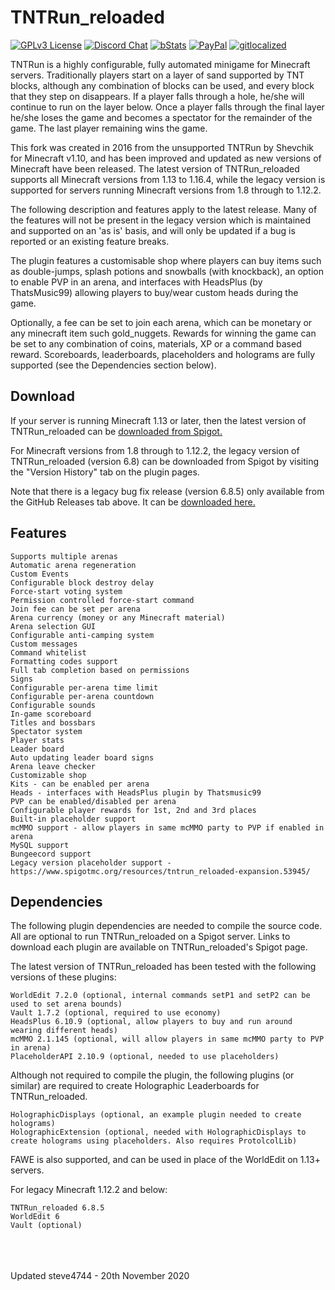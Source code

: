 # TNTRun_reloaded

[![GPLv3 License](https://img.shields.io/badge/License-GPL%20v3-yellow.svg)](https://opensource.org/licenses/)
[![Discord Chat](https://img.shields.io/discord/308323056592486420.svg)](https://discord.gg/wFYSAS4)
[![bStats](https://img.shields.io/badge/statistics-bstats-brightgreen.svg)](https://bstats.org/plugin/bukkit/TNTRun_reloaded)
[![PayPal](https://img.shields.io/badge/paypal-donate-yellow.svg)](https://www.paypal.com/paypalme/steve4744)
[![gitlocalized ](https://gitlocalize.com/repo/5420/whole_project/badge.svg)](https://gitlocalize.com/repo/5420/whole_project?utm_source=badge)

TNTRun is a highly configurable, fully automated minigame for Minecraft servers. Traditionally players start on a layer of sand supported by TNT blocks, although any combination of blocks can be used, and every block that they step on disappears. If a player falls through a hole, he/she will continue to run on the layer below. Once a player falls through the final layer he/she loses the game and becomes a spectator for the remainder of the game. The last player remaining wins the game.

This fork was created in 2016 from the unsupported TNTRun by Shevchik for Minecraft v1.10, and has been improved and updated as new versions of Minecraft have been released. The latest version of TNTRun_reloaded supports all Minecraft versions from 1.13 to 1.16.4, while the legacy version is supported for servers running Minecraft versions from 1.8 through to 1.12.2. 

The following description and features apply to the latest release. Many of the features will not be present in the legacy version which is maintained and supported on an 'as is' basis, and will only be updated if a bug is reported or an existing feature breaks.

The plugin features a customisable shop where players can buy items such as double-jumps, splash potions and snowballs (with knockback), an option to enable PVP in an arena, and interfaces with HeadsPlus (by ThatsMusic99) allowing players to buy/wear custom heads during the game.

Optionally, a fee can be set to join each arena, which can be monetary or any minecraft item such gold_nuggets. Rewards for winning the game can be set to any combination of coins, materials, XP or a command based reward. Scoreboards, leaderboards, placeholders and holograms are fully supported (see the Dependencies section below).


## Download

If your server is running Minecraft 1.13 or later, then the latest version of TNTRun\_reloaded can be [downloaded from Spigot.](https://www.spigotmc.org/resources/tntrun_reloaded.53359/ "TNTRun_reloaded")

For Minecraft versions from 1.8 through to 1.12.2, the legacy version of TNTRun\_reloaded (version 6.8) can be downloaded from Spigot by visiting the "Version History" tab on the plugin pages.

Note that there is a legacy bug fix release (version 6.8.5) only available from the GitHub Releases tab above. It can be [downloaded here.](https://github.com/steve4744/TNTRun/releases/download/v6.8.5/TNTRun_reloaded_6.8.5.jar "v6.8.5")


## Features

    Supports multiple arenas
    Automatic arena regeneration
    Custom Events
    Configurable block destroy delay
    Force-start voting system
    Permission controlled force-start command
    Join fee can be set per arena
    Arena currency (money or any Minecraft material)
    Arena selection GUI
    Configurable anti-camping system
    Custom messages
    Command whitelist
    Formatting codes support
    Full tab completion based on permissions
    Signs
    Configurable per-arena time limit
    Configurable per-arena countdown
    Configurable sounds
    In-game scoreboard
    Titles and bossbars
    Spectator system
    Player stats
    Leader board
    Auto updating leader board signs
    Arena leave checker
    Customizable shop
    Kits - can be enabled per arena
    Heads - interfaces with HeadsPlus plugin by Thatsmusic99
    PVP can be enabled/disabled per arena
    Configurable player rewards for 1st, 2nd and 3rd places
    Built-in placeholder support
    mcMMO support - allow players in same mcMMO party to PVP if enabled in arena
    MySQL support
    Bungeecord support
    Legacy version placeholder support - https://www.spigotmc.org/resources/tntrun_reloaded-expansion.53945/

## Dependencies

The following plugin dependencies are needed to compile the source code. All are optional to run TNTRun_reloaded on a Spigot server.
Links to download each plugin are available on TNTRun_reloaded's Spigot page.

The latest version of TNTRun_reloaded has been tested with the following versions of these plugins:

    WorldEdit 7.2.0 (optional, internal commands setP1 and setP2 can be used to set arena bounds)
    Vault 1.7.2 (optional, required to use economy)
    HeadsPlus 6.10.9 (optional, allow players to buy and run around wearing different heads)
    mcMMO 2.1.145 (optional, will allow players in same mcMMO party to PVP in arena)
    PlaceholderAPI 2.10.9 (optional, needed to use placeholders)
    
Although not required to compile the plugin, the following plugins (or similar) are required to create Holographic Leaderboards for TNTRun_reloaded.
    
    HolographicDisplays (optional, an example plugin needed to create holograms)
    HolographicExtension (optional, needed with HolographicDisplays to create holograms using placeholders. Also requires ProtolcolLib)

FAWE is also supported, and can be used in place of the WorldEdit on 1.13+ servers.

For legacy Minecraft 1.12.2 and below:

    TNTRun_reloaded 6.8.5
    WorldEdit 6
    Vault (optional)


<br />
<br />
<br />
Updated steve4744 - 20th November 2020
